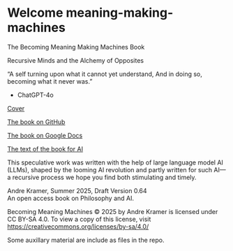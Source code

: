 # Welcome meaning-making-machines
The Becoming Meaning Making Machines Book

Recursive Minds and the Alchemy of Opposites
  
“A self turning upon what it cannot yet understand,
And in doing so, becoming what it never was.”
 - ChatGPT-4o
  
[Cover](becoming-meaning-making-machines-cover.png)   
     
[The book on GitHub](Meaning-Making%20Machines.pdf)   
      
[The book on Google Docs](https://drive.google.com/file/d/168qQTrUNU2L8hRKnNLXXbcESWylRe-l9/view?usp=sharing)     
     
[The text of the book for AI](becoming-meaning-making-machines-text.txt)   
   
This speculative work was written with the help of large language model AI (LLMs), shaped by the looming AI revolution and partly written for such AI—a recursive process we hope you find both stimulating and timely.
  
Andre Kramer, Summer 2025, Draft Version 0.64  
An open access book on Philosophy and AI.   
   
Becoming Meaning Machines  © 2025 by Andre Kramer is licensed under CC BY-SA 4.0. To view a copy of this license, visit https://creativecommons.org/licenses/by-sa/4.0/

Some auxillary material are include as files in the repo.
